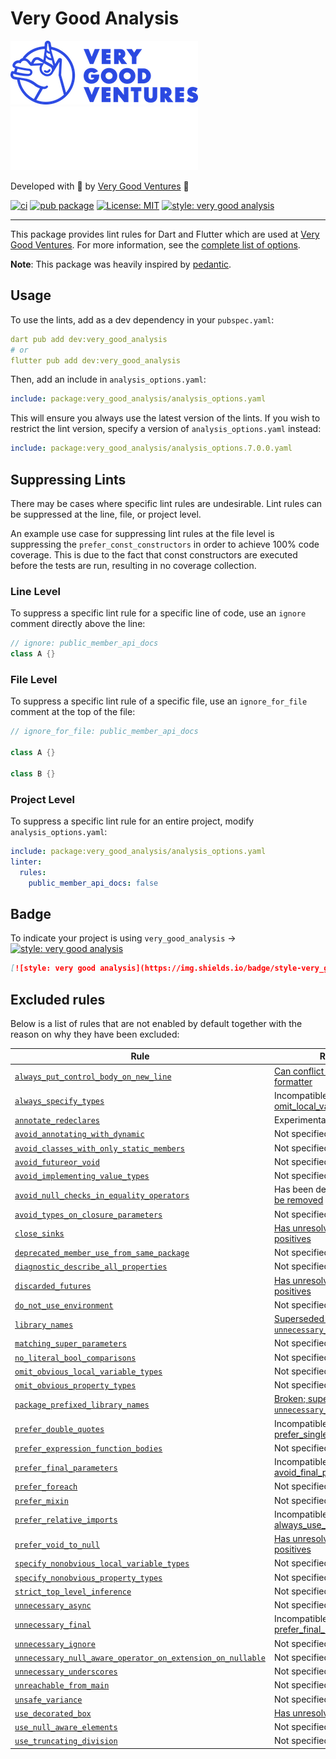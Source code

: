 # Very Good Analysis

[![Very Good Ventures][logo_black]][very_good_ventures_link_light]
[![Very Good Ventures][logo_white]][very_good_ventures_link_dark]

Developed with 💙 by [Very Good Ventures][very_good_ventures_link] 🦄

[![ci][ci_badge]][ci_badge_link]
[![pub package][pub_badge]][pub_badge_link]
[![License: MIT][license_badge]][license_badge_link]
[![style: very good analysis][badge]][badge_link]

---

This package provides lint rules for Dart and Flutter which are used at [Very Good Ventures][very_good_ventures_link]. For more information, see the [complete list of options][analysis_options_yaml].

**Note**: This package was heavily inspired by [pedantic][pedantic_link].

## Usage

To use the lints, add as a dev dependency in your `pubspec.yaml`:

```yaml
dart pub add dev:very_good_analysis
# or
flutter pub add dev:very_good_analysis
```

Then, add an include in `analysis_options.yaml`:

```yaml
include: package:very_good_analysis/analysis_options.yaml
```

This will ensure you always use the latest version of the lints. If you wish to restrict the lint version, specify a version of `analysis_options.yaml` instead:

```yaml
include: package:very_good_analysis/analysis_options.7.0.0.yaml
```

## Suppressing Lints

There may be cases where specific lint rules are undesirable. Lint rules can be suppressed at the line, file, or project level.

An example use case for suppressing lint rules at the file level is suppressing the `prefer_const_constructors` in order to achieve 100% code coverage. This is due to the fact that const constructors are executed before the tests are run, resulting in no coverage collection.

### Line Level

To suppress a specific lint rule for a specific line of code, use an `ignore` comment directly above the line:

```dart
// ignore: public_member_api_docs
class A {}
```

### File Level

To suppress a specific lint rule of a specific file, use an `ignore_for_file` comment at the top of the file:

```dart
// ignore_for_file: public_member_api_docs

class A {}

class B {}
```

### Project Level

To suppress a specific lint rule for an entire project, modify `analysis_options.yaml`:

```yaml
include: package:very_good_analysis/analysis_options.yaml
linter:
  rules:
    public_member_api_docs: false
```

## Badge

To indicate your project is using `very_good_analysis` →
[![style: very good analysis][badge]][badge_link]

```md
[![style: very good analysis](https://img.shields.io/badge/style-very_good_analysis-B22C89.svg)](https://pub.dev/packages/very_good_analysis)
```

## Excluded rules

Below is a list of rules that are not enabled by default together with the reason on why they have been excluded:

<!-- start:excluded_rules_table -->
| Rule | Reason |
| --- | --- |
| [`always_put_control_body_on_new_line`](https://dart.dev/tools/linter-rules/always_put_control_body_on_new_line) | [Can conflict with the Dart formatter](https://dart.dev/tools/linter-rules/always_put_control_body_on_new_line) |
| [`always_specify_types`](https://dart.dev/tools/linter-rules/always_specify_types) | Incompatible with [omit_local_variable_types](https://dart.dev/tools/linter-rules/omit_local_variable_types) |
| [`annotate_redeclares`](https://dart.dev/tools/linter-rules/annotate_redeclares) | Experimental |
| [`avoid_annotating_with_dynamic`](https://dart.dev/tools/linter-rules/avoid_annotating_with_dynamic) | Not specified |
| [`avoid_classes_with_only_static_members`](https://dart.dev/tools/linter-rules/avoid_classes_with_only_static_members) | Not specified |
| [`avoid_futureor_void`](https://dart.dev/tools/linter-rules/avoid_futureor_void) | Not specified |
| [`avoid_implementing_value_types`](https://dart.dev/tools/linter-rules/avoid_implementing_value_types) | Not specified |
| [`avoid_null_checks_in_equality_operators`](https://dart.dev/tools/linter-rules/avoid_null_checks_in_equality_operators) | Has been deprecated and [will be removed](https://github.com/dart-lang/sdk/issues/59514) |
| [`avoid_types_on_closure_parameters`](https://dart.dev/tools/linter-rules/avoid_types_on_closure_parameters) | Not specified |
| [`close_sinks`](https://dart.dev/tools/linter-rules/close_sinks) | [Has unresolved false positives](https://github.com/dart-lang/linter/issues/1381) |
| [`deprecated_member_use_from_same_package`](https://dart.dev/tools/linter-rules/deprecated_member_use_from_same_package) | Not specified |
| [`diagnostic_describe_all_properties`](https://dart.dev/tools/linter-rules/diagnostic_describe_all_properties) | Not specified |
| [`discarded_futures`](https://dart.dev/tools/linter-rules/discarded_futures) | [Has unresolved false positives](https://github.com/VeryGoodOpenSource/very_good_analysis/issues/74#issuecomment-1668425410) |
| [`do_not_use_environment`](https://dart.dev/tools/linter-rules/do_not_use_environment) | Not specified |
| [`library_names`](https://dart.dev/tools/linter-rules/library_names) | [Superseded by `unnecessary_library_name`](https://github.com/dart-lang/lints/issues/172) |
| [`matching_super_parameters`](https://dart.dev/tools/linter-rules/matching_super_parameters) | Not specified |
| [`no_literal_bool_comparisons`](https://dart.dev/tools/linter-rules/no_literal_bool_comparisons) | Not specified |
| [`omit_obvious_local_variable_types`](https://dart.dev/tools/linter-rules/omit_obvious_local_variable_types) | Not specified |
| [`omit_obvious_property_types`](https://dart.dev/tools/linter-rules/omit_obvious_property_types) | Not specified |
| [`package_prefixed_library_names`](https://dart.dev/tools/linter-rules/package_prefixed_library_names) | [Broken; superseded by `unnecessary_library_name`](https://github.com/dart-lang/lints/issues/172) |
| [`prefer_double_quotes`](https://dart.dev/tools/linter-rules/prefer_double_quotes) | Incompatible with [prefer_single_quotes](https://dart.dev/tools/linter-rules/prefer_single_quotes) |
| [`prefer_expression_function_bodies`](https://dart.dev/tools/linter-rules/prefer_expression_function_bodies) | Not specified |
| [`prefer_final_parameters`](https://dart.dev/tools/linter-rules/prefer_final_parameters) | Incompatible with [avoid_final_parameters](https://dart.dev/tools/linter-rules/avoid_final_parameters) |
| [`prefer_foreach`](https://dart.dev/tools/linter-rules/prefer_foreach) | Not specified |
| [`prefer_mixin`](https://dart.dev/tools/linter-rules/prefer_mixin) | Not specified |
| [`prefer_relative_imports`](https://dart.dev/tools/linter-rules/prefer_relative_imports) | Incompatible with [always_use_package_imports](https://dart.dev/tools/linter-rules/always_use_package_imports) |
| [`prefer_void_to_null`](https://dart.dev/tools/linter-rules/prefer_void_to_null) | [Has unresolved false positives](https://github.com/dart-lang/linter/issues/4758) |
| [`specify_nonobvious_local_variable_types`](https://dart.dev/tools/linter-rules/specify_nonobvious_local_variable_types) | Not specified |
| [`specify_nonobvious_property_types`](https://dart.dev/tools/linter-rules/specify_nonobvious_property_types) | Not specified |
| [`strict_top_level_inference`](https://dart.dev/tools/linter-rules/strict_top_level_inference) | Not specified |
| [`unnecessary_async`](https://dart.dev/tools/linter-rules/unnecessary_async) | Not specified |
| [`unnecessary_final`](https://dart.dev/tools/linter-rules/unnecessary_final) | Incompatible with [prefer_final_locals](https://dart.dev/tools/linter-rules/prefer_final_locals) |
| [`unnecessary_ignore`](https://dart.dev/tools/linter-rules/unnecessary_ignore) | Not specified |
| [`unnecessary_null_aware_operator_on_extension_on_nullable`](https://dart.dev/tools/linter-rules/unnecessary_null_aware_operator_on_extension_on_nullable) | Not specified |
| [`unnecessary_underscores`](https://dart.dev/tools/linter-rules/unnecessary_underscores) | Not specified |
| [`unreachable_from_main`](https://dart.dev/tools/linter-rules/unreachable_from_main) | Not specified |
| [`unsafe_variance`](https://dart.dev/tools/linter-rules/unsafe_variance) | Not specified |
| [`use_decorated_box`](https://dart.dev/tools/linter-rules/use_decorated_box) | [Has unresolved malfunctions](https://github.com/dart-lang/linter/issues/3286) |
| [`use_null_aware_elements`](https://dart.dev/tools/linter-rules/use_null_aware_elements) | Not specified |
| [`use_truncating_division`](https://dart.dev/tools/linter-rules/use_truncating_division) | Not specified |
<!-- end:excluded_rules_table -->

[analysis_options_yaml]: https://github.com/VeryGoodOpenSource/very_good_analysis/blob/main/lib/analysis_options.7.0.0.yaml
[ci_badge]: https://github.com/VeryGoodOpenSource/very_good_analysis/workflows/ci/badge.svg
[ci_badge_link]: https://github.com/VeryGoodOpenSource/very_good_analysis/actions
[badge]: https://img.shields.io/badge/style-very_good_analysis-B22C89.svg
[badge_link]: https://pub.dev/packages/very_good_analysis
[license_badge]: https://img.shields.io/badge/license-MIT-blue.svg
[license_badge_link]: https://opensource.org/licenses/MIT
[logo_black]: https://raw.githubusercontent.com/VGVentures/very_good_brand/main/styles/README/vgv_logo_black.png#gh-light-mode-only
[logo_white]: https://raw.githubusercontent.com/VGVentures/very_good_brand/main/styles/README/vgv_logo_white.png#gh-dark-mode-only
[pedantic_link]: https://github.com/dart-lang/pedantic
[pub_badge]: https://img.shields.io/pub/v/very_good_analysis.svg
[pub_badge_link]: https://pub.dartlang.org/packages/very_good_analysis
[very_good_ventures_link]: https://verygood.ventures
[very_good_ventures_link_dark]: https://verygood.ventures#gh-dark-mode-only
[very_good_ventures_link_light]: https://verygood.ventures#gh-light-mode-only